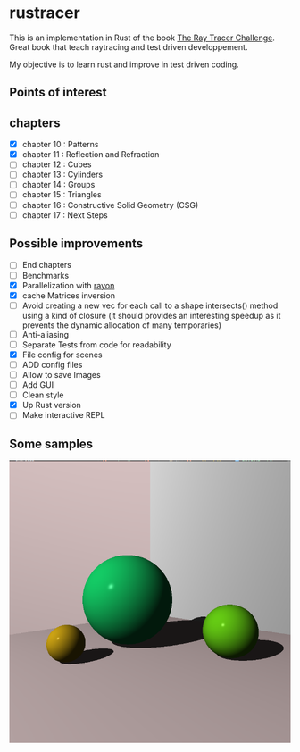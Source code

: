 # rustracer

 This is an implementation in Rust of the book [The Ray Tracer Challenge](http://www.raytracerchallenge.com). Great book that teach raytracing and test driven developpement.

 My objective is to learn rust and improve in test driven coding.

## Points of interest

## chapters
- [X] chapter 10 : Patterns
- [X] chapter 11 : Reflection and Refraction
- [ ] chapter 12 : Cubes
- [ ] chapter 13 : Cylinders
- [ ] chapter 14 : Groups
- [ ] chapter 15 : Triangles
- [ ] chapter 16 : Constructive Solid Geometry (CSG)
- [ ] chapter 17 : Next Steps

## Possible improvements
- [ ] End chapters
- [ ] Benchmarks
- [X] Parallelization with [rayon](https://github.com/rayon-rs/rayon)
- [X] cache Matrices inversion
- [ ] Avoid creating a new vec for each call to a shape intersects() method using a kind of closure (it should provides an interesting speedup as it prevents the dynamic allocation of many temporaries)
- [ ] Anti-aliasing
- [ ] Separate Tests from code for readability
- [X] File config for scenes
- [ ] ADD config files
- [ ] Allow to save Images
- [ ] Add GUI
- [ ] Clean style
- [X] Up Rust version
- [ ] Make interactive REPL

## Some samples

![Exemple 1](images/exemple1.png "Exemple 1")